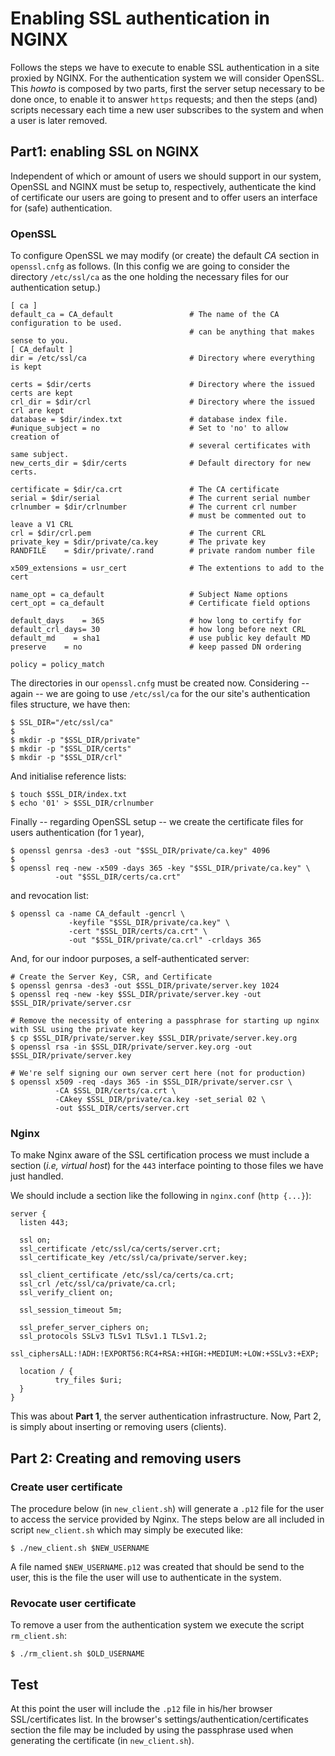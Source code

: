 # Enabling SSL authentication in NGINX

Follows the steps we have to execute to enable SSL authentication in a site
proxied by NGINX. For the authentication system we will consider OpenSSL.
This *howto* is composed by two parts, first the server setup necessary to be done
once, to enable it to answer `https` requests; and then the steps (and) scripts
necessary each time a new user subscribes to the system and when a user is later removed.

## Part1: enabling SSL on NGINX

Independent of which or amount of users we should support in our system,
OpenSSL and NGINX must be setup to, respectively, authenticate the kind of
certificate our users are going to present and to offer users an interface
for (safe) authentication.

### OpenSSL

To configure OpenSSL we may modify (or create) the default *CA* section in
`openssl.cnfg` as follows. (In this config we are going to consider the
directory `/etc/ssl/ca` as the one holding the necessary files for our
authentication setup.)

```
[ ca ]
default_ca = CA_default                 # The name of the CA configuration to be used.
                                        # can be anything that makes sense to you.
[ CA_default ]
dir = /etc/ssl/ca                       # Directory where everything is kept

certs = $dir/certs                      # Directory where the issued certs are kept
crl_dir = $dir/crl                      # Directory where the issued crl are kept
database = $dir/index.txt               # database index file.
#unique_subject = no                    # Set to 'no' to allow creation of
                                        # several certificates with same subject.
new_certs_dir = $dir/certs              # Default directory for new certs.

certificate = $dir/ca.crt               # The CA certificate
serial = $dir/serial                    # The current serial number
crlnumber = $dir/crlnumber              # The current crl number
                                        # must be commented out to leave a V1 CRL
crl = $dir/crl.pem                      # The current CRL
private_key = $dir/private/ca.key       # The private key
RANDFILE    = $dir/private/.rand        # private random number file

x509_extensions = usr_cert              # The extentions to add to the cert

name_opt = ca_default                   # Subject Name options
cert_opt = ca_default                   # Certificate field options

default_days    = 365                   # how long to certify for
default_crl_days= 30                    # how long before next CRL
default_md    = sha1                    # use public key default MD
preserve    = no                        # keep passed DN ordering

policy = policy_match
```

The directories in our `openssl.cnfg` must be created now. Considering -- again --
we are going to use `/etc/ssl/ca` for the our site's authentication files structure,
we have then:
```
$ SSL_DIR="/etc/ssl/ca"
$
$ mkdir -p "$SSL_DIR/private"
$ mkdir -p "$SSL_DIR/certs"
$ mkdir -p "$SSL_DIR/crl"
```

And initialise reference lists:
```
$ touch $SSL_DIR/index.txt
$ echo '01' > $SSL_DIR/crlnumber
```

Finally -- regarding OpenSSL setup -- we create the certificate files for
users authentication (for 1 year),
```
$ openssl genrsa -des3 -out "$SSL_DIR/private/ca.key" 4096
$
$ openssl req -new -x509 -days 365 -key "$SSL_DIR/private/ca.key" \
          -out "$SSL_DIR/certs/ca.crt"
```

and revocation list:
```
$ openssl ca -name CA_default -gencrl \
             -keyfile "$SSL_DIR/private/ca.key" \
             -cert "$SSL_DIR/certs/ca.crt" \
             -out "$SSL_DIR/private/ca.crl" -crldays 365
```

And, for our indoor purposes, a self-authenticated server:
```
# Create the Server Key, CSR, and Certificate
$ openssl genrsa -des3 -out $SSL_DIR/private/server.key 1024
$ openssl req -new -key $SSL_DIR/private/server.key -out $SSL_DIR/private/server.csr

# Remove the necessity of entering a passphrase for starting up nginx with SSL using the private key
$ cp $SSL_DIR/private/server.key $SSL_DIR/private/server.key.org
$ openssl rsa -in $SSL_DIR/private/server.key.org -out $SSL_DIR/private/server.key

# We're self signing our own server cert here (not for production)
$ openssl x509 -req -days 365 -in $SSL_DIR/private/server.csr \
          -CA $SSL_DIR/certs/ca.crt \
          -CAkey $SSL_DIR/private/ca.key -set_serial 02 \
          -out $SSL_DIR/certs/server.crt
```

### Nginx

To make Nginx aware of the SSL certification process we must include a section
(*i.e, virtual host*) for the `443` interface pointing to those files we have
just handled.

We should include a section like the following in `nginx.conf` (`http {...}`):
```
server {
  listen 443;

  ssl on;
  ssl_certificate /etc/ssl/ca/certs/server.crt;
  ssl_certificate_key /etc/ssl/ca/private/server.key;

  ssl_client_certificate /etc/ssl/ca/certs/ca.crt;
  ssl_crl /etc/ssl/ca/private/ca.crl;
  ssl_verify_client on;

  ssl_session_timeout 5m;

  ssl_prefer_server_ciphers on;
  ssl_protocols SSLv3 TLSv1 TLSv1.1 TLSv1.2;
  ssl_ciphersALL:!ADH:!EXPORT56:RC4+RSA:+HIGH:+MEDIUM:+LOW:+SSLv3:+EXP;

  location / {
          try_files $uri;
  }
}
```


This was about **Part 1**, the server authentication infrastructure.
Now, Part 2, is simply about inserting or removing users (clients).


## Part 2: Creating and removing users

### Create user certificate

The procedure below (in `new_client.sh`) will generate a `.p12` file for the
user to access the service provided by Nginx.
The steps below are all included in script `new_client.sh` which may simply be
executed like:
```
$ ./new_client.sh $NEW_USERNAME
```

A file named `$NEW_USERNAME.p12` was created that should be send to the user,
this is the file the user will use to authenticate in the system.

### Revocate user certificate

To remove a user from the authentication system we execute the script `rm_client.sh`:
```
$ ./rm_client.sh $OLD_USERNAME
```


## Test

At this point the user will include the `.p12` file in his/her browser SSL/certificates
list. In the browser's settings/authentication/certificates section the file
may be included by using the passphrase used when generating the certificate
(in `new_client.sh`).
